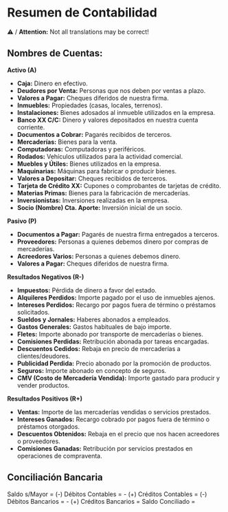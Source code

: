 # Resumen de Contabilidad
⚠️ / **Attention:** Not all translations may be correct!
## Nombres de Cuentas:

**Activo (A)**

* **Caja:** Dinero en efectivo.
* **Deudores por Venta:** Personas que nos deben por ventas a plazo.
* **Valores a Pagar:** Cheques diferidos de nuestra firma.
* **Inmuebles:** Propiedades (casas, locales, terrenos).
* **Instalaciones:** Bienes adosados al inmueble utilizados en la empresa.
* **Banco XX C/C:** Dinero y valores depositados en nuestra cuenta corriente.
* **Documentos a Cobrar:** Pagarés recibidos de terceros.
* **Mercaderías:** Bienes para la venta.
* **Computadoras:** Computadoras y periféricos.
* **Rodados:** Vehículos utilizados para la actividad comercial.
* **Muebles y Útiles:** Bienes utilizados en la empresa.
* **Maquinarias:** Máquinas para fabricar o producir bienes.
* **Valores a Depositar:** Cheques recibidos de terceros.
* **Tarjeta de Crédito XX:** Cupones o comprobantes de tarjetas de crédito.
* **Materias Primas:** Bienes para la fabricación de mercaderías.
* **Inversionistas:** Inversiones realizadas en la empresa.
* **Socio (Nombre) Cta. Aporte:** Inversión inicial de un socio.

**Pasivo (P)**

* **Documentos a Pagar:** Pagarés de nuestra firma entregados a terceros.
* **Proveedores:** Personas a quienes debemos dinero por compras de mercaderías.
* **Acreedores Varios:** Personas a quienes debemos dinero.
* **Valores a Pagar:** Cheques diferidos de nuestra firma.

**Resultados Negativos (R-)**

* **Impuestos:** Pérdida de dinero a favor del estado.
* **Alquileres Perdidos:** Importe pagado por el uso de inmuebles ajenos.
* **Intereses Perdidos:** Recargo por pagos fuera de término o préstamos solicitados.
* **Sueldos y Jornales:** Haberes abonados a empleados.
* **Gastos Generales:** Gastos habituales de bajo importe.
* **Fletes:** Importe abonado por transporte de mercaderías o bienes.
* **Comisiones Perdidas:** Retribución abonada por tareas encargadas.
* **Descuentos Cedidos:** Rebaja en precio de mercaderías a clientes/deudores.
* **Publicidad Perdida:** Precio abonado por la promoción de productos.
* **Seguros:** Importe abonado en concepto de seguros.
* **CMV (Costo de Mercadería Vendida):** Importe gastado para producir y vender productos.

**Resultados Positivos (R+)**

* **Ventas:** Importe de las mercaderías vendidas o servicios prestados.
* **Intereses Ganados:** Recargo cobrado por pagos fuera de término o préstamos otorgados.
* **Descuentos Obtenidos:** Rebaja en el precio que nos hacen acreedores o proveedores.
* **Comisiones Ganadas:** Retribución por servicios prestados en operaciones de compraventa.

## Conciliación Bancaria

Saldo s/Mayor = 
(-) Débitos Contables = -
(+) Créditos Contables = 
(-) Débitos Bancarios = -
(+) Créditos Bancarios = 
Saldo Conciliado = 